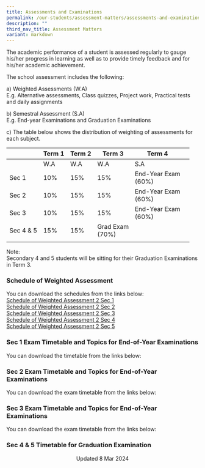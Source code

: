 ```yaml
---
title: Assessments and Examinations
permalink: /our-students/assessment-matters/assessments-and-examinations/
description: ""
third_nav_title: Assessment Matters
variant: markdown
---
```

The academic performance of a student is assessed regularly to gauge his/her progress in learning as well as to provide timely feedback and for his/her academic achievement.

The school assessment includes the following:

a) Weighted Assessments (W.A) <br>
E.g. Alternative assessments, Class quizzes, Project work, Practical tests and daily assignments

b) Semestral Assessment (S.A) <br>
E.g. End-year Examinations and Graduation Examinations

c) The table below shows the distribution of weighting of assessments for each subject.

| | Term 1 | Term 2 |Term 3  | Term 4 |  | 
|---|---|---|---|---|---|
| | W.A | W.A |  W.A | S.A |
| Sec 1 | 10% | 15% | 15% | End-Year Exam<br>(60%) |
| Sec 2 | 10% | 15% | 15% | End-Year Exam<br>(60%) |
| Sec 3 | 10% | 15% | 15% | End-Year Exam<br>(60%) |
|Sec 4 &amp; 5|15%|15%|Grad Exam<br>(70%)|
| | | | | | 

Note:&nbsp;<br>
Secondary 4 and 5 students will be sitting for their Graduation Examinations in Term 3. &nbsp;&nbsp;

### Schedule of Weighted Assessment

You can download the schedules from the links below:  
[Schedule of Weighted Assessment 2 Sec 1](/files/Schedule_of_Weighted_Assessment_2_Sec_1.pdf)<br>
[Schedule of Weighted Assessment 2 Sec 2](/files/Schedule_of_Weighted_Assessment_2_Sec_2.pdf)<br>
[Schedule of Weighted Assessment 2 Sec 3](/files/Schedule_of_Weighted_Assessment_2_Sec_3.pdf)<br>
[Schedule of Weighted Assessment 2 Sec 4](/files/Schedule_of_Weighted_Assessment_2_Sec_4.pdf)<br>
[Schedule of Weighted Assessment 2 Sec 5](/files/Schedule_of_Weighted_Assessment_2_Sec_5.pdf)





### Sec 1 Exam Timetable and Topics for End-of-Year Examinations

You can download the timetable from the links below:<br>

  
### Sec 2 Exam Timetable and Topics for End-of-Year Examinations
You can download the exam timetable from the links below:<br>


### Sec 3 Exam Timetable and Topics for End-of-Year Examinations

You can download the exam timetable from the links below:<br>


### Sec 4 &amp; 5 Timetable for Graduation Examination



<center> Updated 8 Mar 2024 </center>